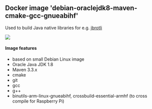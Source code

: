 
## Docker image 'debian-oraclejdk8-maven-cmake-gcc-gnueabihf'

Used to build Java native libraries for e.g. [jbrotli](https://github.com/meteogroup/jbrotli)

[![](https://badge.imagelayers.io/nitram509/debian-oraclejdk8-maven-cmake-gcc-gnueabihf:latest.svg)](https://imagelayers.io/?images=nitram509/debian-oraclejdk8-maven-cmake-gcc-gnueabihf:latest 'Get your own badge on imagelayers.io')

#### Image features

* based on small Debian Linux image
* Oracle Java JDK 1.8
* Maven 3.3.x
* cmake
* git
* gcc
* g++
* binutils-arm-linux-gnueabihf, crossbuild-essential-armhf (to cross compile for Raspberry Pi)


